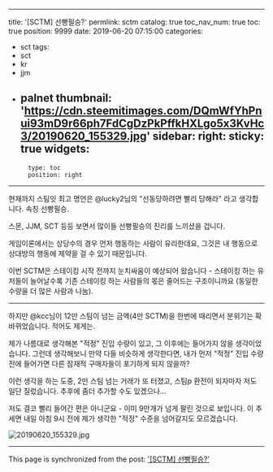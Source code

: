 
---
title: '[SCTM] 선빵필승?'
permlink: sctm
catalog: true
toc_nav_num: true
toc: true
position: 9999
date: 2019-06-20 07:15:00
categories:
- sct
tags:
- sct
- kr
- jjm
- palnet
thumbnail: 'https://cdn.steemitimages.com/DQmWfYhPnui93mD9r66ph7FdCgDzPkPffkHXLgo5x3KvHc3/20190620_155329.jpg'
sidebar:
    right:
        sticky: true
widgets:
    -
        type: toc
        position: right
---


현재까지 스팀잇 최고 명언은 @lucky2님의 "선동당하려면 빨리 당해라" 라고 생각합니다. 속칭 선빵필승.

스몬, JJM, SCT 등등 보면서 많이들 선빵필승의 진리를 느끼셨을 겁니다.

게임이론에서는 상당수의 경우 먼저 행동하는 사람이 유리한데요, 그것은 내 행동으로 상대방의 행동에 제약을 걸 수 있기 때문입니다.

이번 SCTM은 스테이킹 시작 전까지 눈치싸움이 예상되어 왔습니다 - 스테이킹 하는 유저들이 늘어날수록 기존 스테이킹 하는 사람들의 몫은 줄어드는 구조이니까요 (동일한 수량을 더 많은 사람과 나눔).

---

하지만 @kcc님이 12만 스팀이 넘는 금액(4만 SCTM)을 한번에 때리면서 분위기는 확 바뀌었습니다. 적어도 제게는.

제가 나름대로 생각해본 "적정" 진입 수량이 있고, 그 이후에는 들어가지 않을 생각이었습니다. 그런데 생각해보니 만약 다들 비슷하게 생각한다면, 내가 먼저 "적정" 진입 수량 전에 들어가면 다른 잠재적 구매자들이 포기하게 되지 않을까?

이런 생각을 하는 도중, 2만 스팀 넘는 거래가 또 터졌고, 스팀p 환전이 되자마자 저도 일단 질렀습니다. 추후에 좀더 추가할 수도 있겠으나... 

저도 결코 빨리 들어간 편은 아니군요 - 이미 9만개가 넘게 팔린 것으로 보입니다. 이 추세면 내일 아침 9시 전에 제가 생각한 "적정" 수준을 넘어갈지도 모르겠습니다.

![20190620_155329.jpg](https://cdn.steemitimages.com/DQmWfYhPnui93mD9r66ph7FdCgDzPkPffkHXLgo5x3KvHc3/20190620_155329.jpg)

- - -

This page is synchronized from the post: ['[SCTM] 선빵필승?'](https://steemit.com/@glory7/sctm)
